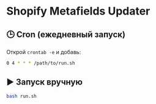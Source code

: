 # Shopify Metafields Updater

## 🕒 Cron (ежедневный запуск)

Открой `crontab -e` и добавь:

```bash
0 4 * * * /path/to/run.sh
```

## ▶️ Запуск вручную

```bash
bash run.sh
```
